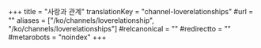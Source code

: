 +++
title = "사랑과 관계"
translationKey = "channel-loverelationships"
#url = ""
aliases = ["/ko/channels/loverelationship", "/ko/channels/loverelationships"]
#relcanonical = ""
#redirectto = ""
#metarobots = "noindex"
+++
